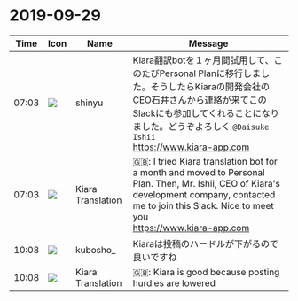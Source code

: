 # 2019-09-29

|Time|Icon|Name|Message|
|---|---|---|---|
|07:03|![](https://avatars.slack-edge.com/2018-04-27/354445776386_e258f5ed5ba887b08668_72.jpg)|shinyu|Kiara翻訳botを１ヶ月間試用して、このたびPersonal Planに移行しました。そうしたらKiaraの開発会社のCEO石井さんから連絡が来てこのSlackにも参加してくれることになりました。どうぞよろしく `@Daisuke Ishii`<br><https://www.kiara-app.com>|
|07:03|![](https://avatars.slack-edge.com/2019-08-21/732685848020_f3f20736795184660348_72.png)|Kiara Translation|🇬🇧: I tried Kiara translation bot for a month and moved to Personal Plan. Then, Mr. Ishii, CEO of Kiara's development company, contacted me to join this Slack. Nice to meet you <br><https://www.kiara-app.com>|
|10:08|![](https://secure.gravatar.com/avatar/1f9e7066d4a1b6eb720fced005a15e84.jpg?s=72&d=https%3A%2F%2Fa.slack-edge.com%2Fdf10d%2Fimg%2Favatars%2Fava_0003-72.png)|kubosho_|Kiaraは投稿のハードルが下がるので良いですね|
|10:08|![](https://avatars.slack-edge.com/2019-08-21/732685848020_f3f20736795184660348_72.png)|Kiara Translation|🇬🇧: Kiara is good because posting hurdles are lowered|

